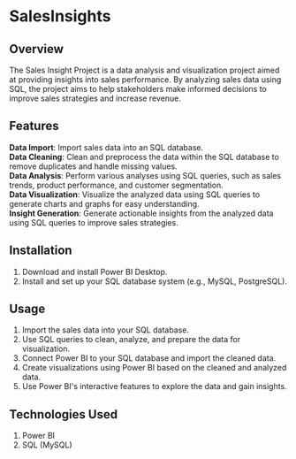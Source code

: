 # SalesInsights

## Overview

The Sales Insight Project is a data analysis and visualization project aimed at providing insights into sales performance. By analyzing sales data using SQL, the project aims to help stakeholders make informed decisions to improve sales strategies and increase revenue.

## Features

**Data Import**: Import sales data into an SQL database.</br>
**Data Cleaning**: Clean and preprocess the data within the SQL database to remove duplicates and handle missing values.</br>
**Data Analysis**: Perform various analyses using SQL queries, such as sales trends, product performance, and customer segmentation.</br>
**Data Visualization**: Visualize the analyzed data using SQL queries to generate charts and graphs for easy understanding.</br>
**Insight Generation**: Generate actionable insights from the analyzed data using SQL queries to improve sales strategies.</br>

## Installation
1. Download and install Power BI Desktop.
2. Install and set up your SQL database system (e.g., MySQL, PostgreSQL).
        
## Usage
1. Import the sales data into your SQL database.<br>
2. Use SQL queries to clean, analyze, and prepare the data for visualization.<br>
3. Connect Power BI to your SQL database and import the cleaned data.<br>
4. Create visualizations using Power BI based on the cleaned and analyzed data.<br>
5. Use Power BI's interactive features to explore the data and gain insights.<br>
         
## Technologies Used
1. Power BI<br>
2. SQL (MySQL)<br>
